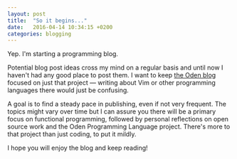 ```yaml
---
layout: post
title:  "So it begins..."
date:   2016-04-14 10:34:15 +0200
categories: blogging
---
```


Yep. I'm starting a programming blog.

Potential blog post ideas cross my mind on a regular basis and until now I
haven't had any good place to post them. I want to keep [the Oden
blog](http://oden-lang.org/blog/) focused on just that project &mdash; writing
about Vim or other programming languages there would just be confusing.

A goal is to find a steady pace in publishing, even if not very frequent. The
topics might vary over time but I can assure you there will be a primary focus
on functional programming, followed by personal reflections on open source work
and the Oden Programming Language project. There's more to that project than
just coding, to put it mildly.

I hope you will enjoy the blog and keep reading!
